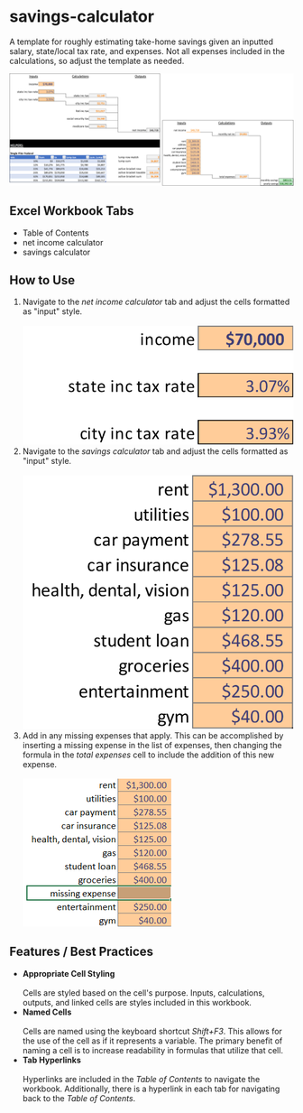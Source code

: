 # savings-calculator
A template for roughly estimating take-home savings given an inputted salary, state/local tax rate, and expenses.  Not all expenses included in the calculations, so adjust the template as needed.

![example.png](./images/example.png)

## Excel Workbook Tabs

<ul>
  <li>Table of Contents</li>
  <li>net income calculator</li>
  <li>savings calculator</li>
</ul>

## How to Use

<ol>
  <li>
    Navigate to the <em>net income calculator</em> tab and adjust the cells formatted as "input" style.
    <br></br>
    <img src="./images/net-income-inputs.png"></img>
  </li>
  <li>
    Navigate to the <em>savings calculator</em> tab and adjust the cells formatted as "input" style.
    <br></br>  
    <img src="./images/savings-inputs.png"></img>
  </li>
  <li>
    Add in any missing expenses that apply.  This can be accomplished by inserting a missing expense in the list of expenses, then changing the formula in the <em>total expenses</em> cell to include the addition of this new expense.
    <br></br>
    <img src="./images/missing-expense.png"></img>
  </li>
</ol>

## Features / Best Practices

<ul>
  <li>
    <b>Appropriate Cell Styling</b>
    <br></br>
    Cells are styled based on the cell's purpose.  Inputs, calculations, outputs, and linked cells are styles included in this workbook.
  </li>
  <li>
    <b>Named Cells</b>
    <br></br>
    Cells are named using the keyboard shortcut <em>Shift+F3</em>.  This allows for the use of the cell as if it represents a variable.  The primary benefit of naming a cell is to increase readability in formulas that utilize that cell.
  </li>
  <li>
    <b>Tab Hyperlinks</b>
    <br></br>
    Hyperlinks are included in the <em>Table of Contents</em> to navigate the workbook.  Additionally, there is a hyperlink in each tab for navigating back to the <em>Table of Contents</em>.
  </li>
</ul>

